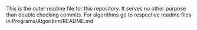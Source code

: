 This is the outer readme file for this repository. It serves no other purpose than double checking commits. For algorithms go to respective readme files in Programs/Algorithm/README.md
